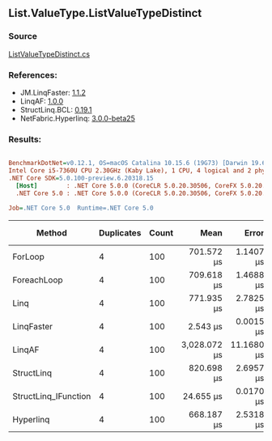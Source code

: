 ﻿## List.ValueType.ListValueTypeDistinct

### Source
[ListValueTypeDistinct.cs](../LinqBenchmarks/List/ValueType/ListValueTypeDistinct.cs)

### References:
- JM.LinqFaster: [1.1.2](https://www.nuget.org/packages/JM.LinqFaster/1.1.2)
- LinqAF: [1.0.0](https://www.nuget.org/packages/LinqAF/1.0.0)
- StructLinq.BCL: [0.19.1](https://www.nuget.org/packages/StructLinq.BCL/0.19.1)
- NetFabric.Hyperlinq: [3.0.0-beta25](https://www.nuget.org/packages/NetFabric.Hyperlinq/3.0.0-beta25)

### Results:
``` ini

BenchmarkDotNet=v0.12.1, OS=macOS Catalina 10.15.6 (19G73) [Darwin 19.6.0]
Intel Core i5-7360U CPU 2.30GHz (Kaby Lake), 1 CPU, 4 logical and 2 physical cores
.NET Core SDK=5.0.100-preview.6.20318.15
  [Host]        : .NET Core 5.0.0 (CoreCLR 5.0.20.30506, CoreFX 5.0.20.30506), X64 RyuJIT
  .NET Core 5.0 : .NET Core 5.0.0 (CoreCLR 5.0.20.30506, CoreFX 5.0.20.30506), X64 RyuJIT

Job=.NET Core 5.0  Runtime=.NET Core 5.0  

```
|               Method | Duplicates | Count |         Mean |      Error |    StdDev | Ratio | RatioSD |     Gen 0 | Gen 1 | Gen 2 | Allocated |
|--------------------- |----------- |------ |-------------:|-----------:|----------:|------:|--------:|----------:|------:|------:|----------:|
|              ForLoop |          4 |   100 |   701.572 μs |  1.1407 μs | 0.9526 μs | 1.000 |    0.00 | 1095.7031 |     - |     - | 2292184 B |
|          ForeachLoop |          4 |   100 |   709.618 μs |  1.4688 μs | 1.3020 μs | 1.012 |    0.00 | 1095.7031 |     - |     - | 2292184 B |
|                 Linq |          4 |   100 |   771.935 μs |  2.7825 μs | 2.6028 μs | 1.100 |    0.00 | 1092.7734 |     - |     - | 2286712 B |
|           LinqFaster |          4 |   100 |     2.543 μs |  0.0015 μs | 0.0012 μs | 0.004 |    0.00 |    0.0114 |     - |     - |      24 B |
|               LinqAF |          4 |   100 | 3,028.072 μs | 11.1680 μs | 9.3258 μs | 4.316 |    0.02 | 2187.5000 |     - |     - | 4575074 B |
|           StructLinq |          4 |   100 |   820.698 μs |  2.6957 μs | 2.5215 μs | 1.170 |    0.00 | 1086.9141 |     - |     - | 2273600 B |
| StructLinq_IFunction |          4 |   100 |    24.655 μs |  0.0170 μs | 0.0142 μs | 0.035 |    0.00 |         - |     - |     - |         - |
|            Hyperlinq |          4 |   100 |   668.187 μs |  2.5318 μs | 2.3683 μs | 0.953 |    0.00 | 1045.8984 |     - |     - | 2187584 B |
